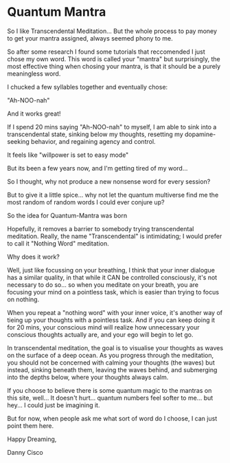 # Quantum Mantra

So I like Transcendental Meditation...
But the whole process to pay money to get your mantra assigned, always seemed phony to me.

So after some research I found some tutorials that reccomended I just chose my own word. This word is called your "mantra" but surprisingly, the most effective thing when chosing your mantra, is that it should be a purely meaningless word.

I chucked a few syllables together and eventually chose:

"Ah-NOO-nah"

And it works great!

If I spend 20 mins saying "Ah-NOO-nah" to myself, I am able to sink into a transcendental state, sinking below my thoughts, resetting my dopamine-seeking behavior, and regaining agency and control.

It feels like "willpower is set to easy mode"

But its been a few years now, and I'm getting tired of my word...

So I thought, why not produce a new nonsense word for every session?

But to give it a little spice... why not let the quantum multiverse find me the most random of random words I could ever conjure up?

So the idea for Quantum-Mantra was born

Hopefully, it removes a barrier to somebody trying transcendental meditation. Really, the name "Transcendental" is intimidating; I would prefer to call it "Nothing Word" meditation.

Why does it work?

Well, just like focussing on your breathing, I think that your inner dialogue has a similar quality, in that while it CAN be controlled consciously, it's not necessary to do so... so when you meditate on your breath, you are focusing your mind on a pointless task, which is easier than trying to focus on nothing.

When you repeat a "nothing word" with your inner voice, it's another way of tieing up your thoughts with a pointless task. And if you can keep doing it for 20 mins, your conscious mind will realize how unnecessary your conscious thoughts actually are, and your ego will begin to let go.

In transcendental meditation, the goal is to visualise your thoughts as waves on the surface of a deep ocean. As you progress through the meditation, you should not be concerned with calming your thoughts (the waves) but instead, sinking beneath them, leaving the waves behind, and submerging into the depths below, where your thoughts always calm.

If you choose to believe there is some quantum magic to the mantras on this site, well... It doesn't hurt... quantum numbers feel softer to me... but hey... I could just be imagining it.

But for now, when people ask me what sort of word do I choose, I can just point them here.

Happy Dreaming,

Danny Cisco
